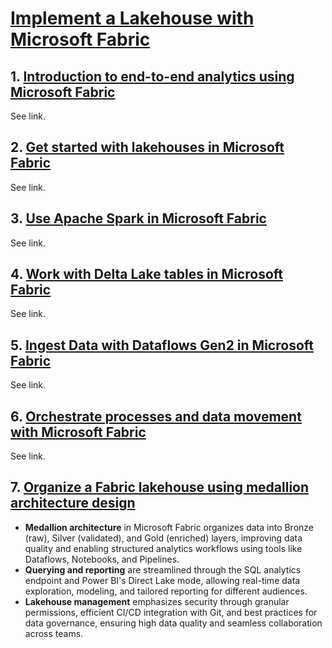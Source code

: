# [Implement a Lakehouse with Microsoft Fabric](https://learn.microsoft.com/en-gb/training/paths/implement-lakehouse-microsoft-fabric/)

## 1. [Introduction to end-to-end analytics using Microsoft Fabric](../../Get%20started%20with%20Microsoft%20Fabric/1-end-to-end-analytics.md)
See link.

## 2. [Get started with lakehouses in Microsoft Fabric](../../Get%20started%20with%20Microsoft%20Fabric/2-lakehouse.md)
See link.

## 3. [Use Apache Spark in Microsoft Fabric](../../Get%20started%20with%20Microsoft%20Fabric/3-apache-spark.md)
See link.

## 4. [Work with Delta Lake tables in Microsoft Fabric](../../Get%20started%20with%20Microsoft%20Fabric/4-delta-lakes.md)
See link.

## 5. [Ingest Data with Dataflows Gen2 in Microsoft Fabric](../../Get%20started%20with%20Microsoft%20Fabric/6-dataflows-gen2.md)
See link.

## 6. [Orchestrate processes and data movement with Microsoft Fabric](../../Get%20started%20with%20Microsoft%20Fabric/5-process-and-data-movement.md)
See link.

## 7. [Organize a Fabric lakehouse using medallion architecture design](./7-medallion-architecture.md)
- **Medallion architecture** in Microsoft Fabric organizes data into Bronze (raw), Silver (validated), and Gold (enriched) layers, improving data quality and enabling structured analytics workflows using tools like Dataflows, Notebooks, and Pipelines.  
- **Querying and reporting** are streamlined through the SQL analytics endpoint and Power BI's Direct Lake mode, allowing real-time data exploration, modeling, and tailored reporting for different audiences.  
- **Lakehouse management** emphasizes security through granular permissions, efficient CI/CD integration with Git, and best practices for data governance, ensuring high data quality and seamless collaboration across teams.